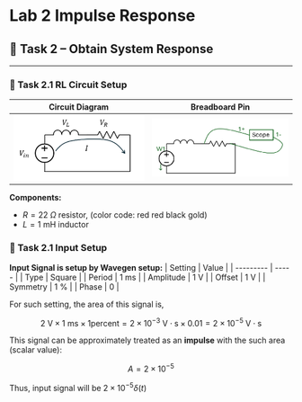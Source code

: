 # Lab 2 Impulse Response


## :dart: Task 2 – Obtain System Response
---

### 📌 Task 2.1 RL Circuit Setup

| **Circuit Diagram** | **Breadboard Pin** |
|---------------------|------------------------------|
| <img src="Pic/circuitdiagram.png" width="380"> | <img src="Pic/realcircuit.png" width="380"> |

**Components:**
- $R = 22~\Omega$ resistor, (color code: red red black gold)
- $L = 1~\mathrm{mH}$ inductor  

### 📌 Task 2.1 Input Setup
**Input Signal is setup by Wavegen setup:**
| Setting   | Value |
| --------- | ----- |
| Type |  Square     |
| Period  |    1 ms   |
| Amplitude |   1 V    |
| Offset    |   1 V    |
| Symmetry    |   1 %    |
| Phase    |   0    |

For such setting, the area of this signal is,

$$
2~\mathrm{V} \times 1~\mathrm{ms} \times 1\mathrm{percent} 
= 2 \times 10^{-3}~\mathrm{V \cdot s} \times 0.01
= 2 \times 10^{-5}~\mathrm{V \cdot s}
$$

This signal can be approximately treated as an **impulse** with the such area (scalar value):

$$
A = 2 \times 10^{-5}
$$

Thus, input signal will be $2 \times 10^{-5}\delta(t)$


